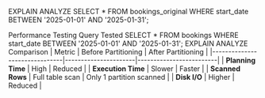 
EXPLAIN ANALYZE
SELECT * FROM bookings_original
WHERE start_date BETWEEN '2025-01-01' AND '2025-01-31';


Performance Testing
Query Tested
SELECT * FROM bookings
WHERE start_date BETWEEN '2025-01-01' AND '2025-01-31';
EXPLAIN ANALYZE Comparison
| Metric | Before Partitioning | After Partitioning |
|-------------------------------|----------------------|-------------------------|
| **Planning Time** | High | Reduced |
| **Execution Time** | Slower | Faster |
| **Scanned Rows** | Full table scan | Only 1 partition scanned |
| **Disk I/O** | Higher | Reduced |